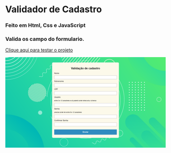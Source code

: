 # Validador de Cadastro 
### Feito em Html, Css e JavaScript
### Valida os campo do formulario.
<a href="https://vinicius-rodriguess.github.io/Validacao-de-cadastro/" target="_blank">Clique aqui para testar o projeto</a>
<p></p>
<img src="./assets/img/Validação .png"/>